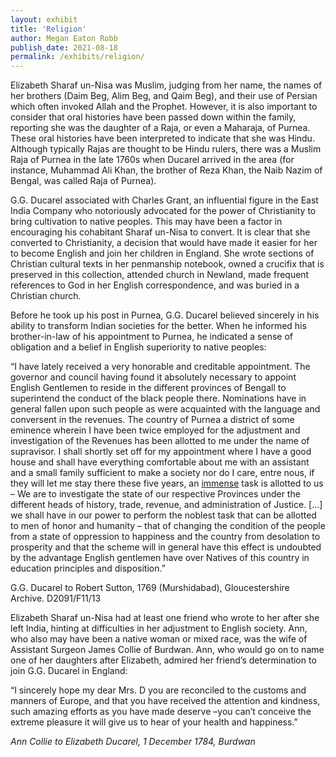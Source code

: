 ```yaml
---
layout: exhibit
title: 'Religion'
author: Megan Eaton Robb
publish_date: 2021-08-18
permalink: /exhibits/religion/
---
```

<p>Elizabeth Sharaf un-Nisa was Muslim, judging from her name, the names of her brothers (Daim Beg, Alim Beg, and Qaim Beg), and their use of Persian which often invoked Allah and the Prophet. However, it is also important to consider that oral histories have been passed down within the family, reporting she was the daughter of a Raja, or even a Maharaja, of Purnea. These oral histories have been interpreted to indicate that she was Hindu. Although typically Rajas are thought to be Hindu rulers, there was a Muslim Raja of Purnea in the late 1760s when Ducarel arrived in the area (for instance, Muhammad Ali Khan, the brother of Reza Khan, the Naib Nazim of Bengal, was called Raja of Purnea).</p>
<p>G.G. Ducarel associated with Charles Grant, an influential figure in the East India Company who notoriously advocated for the power of Christianity to bring cultivation to native peoples. This may have been a factor in encouraging his cohabitant Sharaf un-Nisa to convert. It is clear that she converted to Christianity, a decision that would have made it easier for her to become English and join her children in England. She wrote sections of Christian cultural texts in her penmanship notebook, owned a crucifix that is preserved in this collection, attended church in Newland, made frequent references to God in her English correspondence, and was buried in a Christian church.</p>
<p>Before he took up his post in Purnea, G.G. Ducarel believed sincerely in his ability to transform Indian societies for the better. When he informed his brother-in-law of his appointment to Purnea, he indicated a sense of obligation and a belief in English superiority to native peoples:</p>
<p class="quotation">“I have lately received a very honorable and creditable appointment. The governor and  council having found it absolutely necessary to appoint English Gentlemen to reside in the different provinces of Bengall to superintend the conduct of the black people there. Nominations have in general fallen upon such people as were acquainted with the language and conversent in the revenues. The country of Purnea a district of some eminence wherein I have been twice employed for the adjustment and investigation of the Revenues has been allotted to me under the name of supravisor. I shall shortly set off for my appointment where I have a good house and shall have everything comfortable about me with an assistant and a small family sufficient to make a society nor do I care, entre nous, if they will let me stay there these five years, an <u>immense</u> task is allotted to us – We are to investigate the state of our respective Provinces under the different heads of history, trade, revenue, and administration of Justice. [...] we shall have in our power to perform the noblest task that can be allotted to men of honor and humanity – that of changing the condition of the people from a state of oppression to happiness and the country from desolation to prosperity and that the scheme will in general have this effect is undoubted by the advantage English gentlemen have over Natives of this country in education principles and disposition.”</p>
<p class="quotation">G.G. Ducarel to Robert Sutton, 1769 (Murshidabad), Gloucestershire Archive. D2091/F11/13</p>
<p>Elizabeth Sharaf un-Nisa had at least one friend who wrote to her after she left India, hinting at difficulties in her adjustment to English society. Ann, who also may have been a native woman or mixed race, was the wife of Assistant Surgeon James Collie of Burdwan. Ann, who would go on to name one of her daughters after Elizabeth, admired her friend’s determination to join G.G. Ducarel in England:</p>
<p class="quotation">“I sincerely hope my dear Mrs. D you are reconciled to the customs and manners of Europe, and that you have received the attention and kindness, such amazing efforts as you have made deserve –you can’t conceive the extreme pleasure it will give us to hear of your health and happiness.”</p>
<p class="quotation"><i>Ann Collie to Elizabeth Ducarel, 1 December 1784, Burdwan</i></p>
